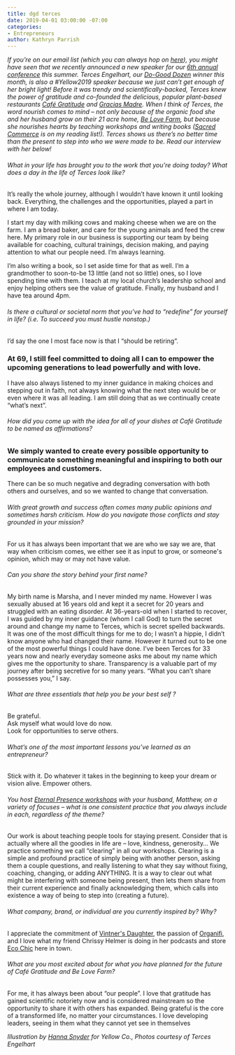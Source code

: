 ```yaml
---
title: dgd terces
date: 2019-04-01 03:00:00 -07:00
categories:
- Entrepreneurs
author: Kathryn Parrish
---
```


_If you’re on our email list (which you can always hop on [here](https://yellowco.us3.list-manage.com/subscribe?u=3f8e45f74e0653e404965e2ef&id=7cb1ced4ff)), you might have seen that we recently announced a new speaker for our [6th annual conference](https://yellowcollective.lpages.co/yellow-conference-2019/) this summer. Terces Engelhart, our [Do-Good Dozen](https://yellowcollective.lpages.co/do-good-dozen/) winner this month, is also a #Yellow2019 speaker because we just can’t get enough of her bright light! Before it was trendy and scientifically-backed, Terces knew the power of gratitude and co-founded the delicious, popular plant-based restaurants [Café Gratitude](https://www.cafegratitude.com/) and [Gracias Madre](http://graciasmadreweho.com/). When I think of Terces, the word nourish comes to mind – not only because of the organic food she and her husband grow on their 21 acre home, [Be Love Farm](https://www.belovefarm.com/), but because she nourishes hearts by teaching workshops and writing books ([Sacred Commerce](https://www.amazon.com/Sacred-Commerce-Business-Path-Awakening/dp/1556437293) is on my reading list!). Terces shows us there’s no better time than the present to step into who we were made to be. Read our interview with her below!_

###### What in your life has brought you to the work that you're doing today? What does a day in the life of Terces look like?  

It’s really the whole journey, although I wouldn’t have known it until looking back. Everything, the challenges and the opportunities, played a part in where I am today. 

I start my day with milking cows and making cheese when we are on the farm. I am a bread baker, and care for the young animals and feed the crew here. My primary role in our business is supporting our team by being available for coaching, cultural trainings, decision making, and paying attention to what our people need. I’m always learning.

I’m also writing a book, so I set aside time for that as well. I’m a grandmother to soon-to-be 13 little (and not so little) ones, so I love spending time with them. I teach at my local church’s leadership school and enjoy helping others see the value of gratitude. Finally, my husband and I have tea around 4pm.

###### Is there a cultural or societal norm that you’ve had to “redefine” for yourself in life? (i.e. To succeed you must hustle nonstop.)

I’d say the one I most face now is that I “should be retiring”. 

### At 69, I still feel committed to doing all I can to empower the upcoming generations to lead powerfully and with love. 

I have also always listened to my inner guidance in making choices and stepping out in faith, not always knowing what the next step would be or even where it was all leading. I am still doing that as we continually create “what’s next”. 

###### How did you come up with the idea for all of your dishes at Café Gratitude to be named as affirmations?

### We simply wanted to create every possible opportunity to communicate something meaningful and inspiring to both our employees and customers. 

There can be so much negative and degrading conversation with both others and ourselves, and so we wanted to change that conversation. 

###### With great growth and success often comes many public opinions and sometimes harsh criticism. How do you navigate those conflicts and stay grounded in your mission?

For us it has always been important that we are who we say we are, that way when criticism comes, we either see it as input to grow, or someone's opinion, which may or may not have value. 

###### Can you share the story behind your first name?

My birth name is Marsha, and I never minded my name. However I was sexually abused at 16 years old and kept it a secret for 20 years and struggled with an eating disorder. At 36-years-old when I started to recover, I was guided by my inner guidance (whom I call God) to turn the secret around and change my name to Terces, which is secret spelled backwards. It was one of the most difficult things for me to do; I wasn’t a hippie, I didn’t know anyone who had changed their name. However it turned out to be one of the most powerful things I could have done. I’ve been Terces for 33 years now and nearly everyday someone asks me about my name which gives me the opportunity to share. Transparency is a valuable part of my journey after being secretive for so many years. “What you can’t share possesses you,” I say. 

###### What are three essentials that help you be your best self ? 

Be grateful.  
Ask myself what would love do now.  
Look for opportunities to serve others.

###### What’s one of the most important lessons you’ve learned as an entrepreneur?

Stick with it. Do whatever it takes in the beginning to keep your dream or vision alive. Empower others. 

###### You host [Eternal Presence workshops](http://www.eternal-presence.com/) with your husband, Matthew, on a variety of focuses – what is one consistent practice that you always include in each, regardless of the theme?

Our work is about teaching people tools for staying present. Consider that is actually where all the goodies in life are – love, kindness, generosity… We practice something we call “clearing” in all our workshops. Clearing is a simple and profound practice of simply being with another person, asking them a couple questions, and really listening to what they say without fixing, coaching, changing, or adding ANYTHING. It is a way to clear out what might be interfering with someone being present, then lets them share from their current experience and finally acknowledging them, which calls into existence a way of being to step into (creating a future). 

###### What company, brand, or individual are you currently inspired by? Why?

I appreciate the commitment of [Vintner's Daughter](https://vintnersdaughter.com/), the passion of [Organifi](https://www.organifishop.com/), and I love what my friend Chrissy Helmer is doing in her podcasts and store [Eco Chic](http://ecochiclife.net/) here in town. 

###### What are you most excited about for what you have planned for the future of Café Gratitude and Be Love Farm? 

For me, it has always been about “our people”. I love that gratitude has gained scientific notoriety now and is considered mainstream so the opportunity to share it with others has expanded. Being grateful is the core of a transformed life, no matter your circumstances. 
I love developing leaders, seeing in them what they cannot yet see in themselves 

_Illustration by [Hanna Snyder](http://hancreative.co/) for Yellow Co., Photos courtesy of Terces Engelhart_